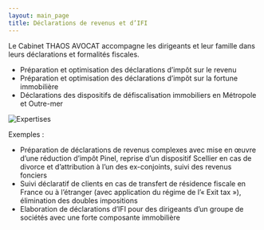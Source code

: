 ```yaml
---
layout: main_page
title: Déclarations de revenus et d’IFI
---
```

<div class="row text-justify">
    <div class="col-md-12 p-5">
        <p>Le Cabinet THAOS AVOCAT accompagne les dirigeants et leur famille dans leurs déclarations et formalités fiscales.</p>
        <ul>
            <li>Préparation et optimisation des déclarations d’impôt sur le revenu</li>
            <li>Préparation et optimisation des déclarations d’impôt sur la fortune immobilière</li>
            <li>Déclarations des dispositifs de défiscalisation immobiliers en Métropole et Outre-mer</li>
        </ul>
    </div>
    <div class="col-md-12 p-0">
        <img src="{{ site.baseurl }}/images/expertises/macau-photo-agency-G_zVWUE9huw-unsplash.jpg" alt="Expertises" class="content-picture">
    </div>
    <div class="col-md-12 p-5 dark">
        <p>Exemples :</p>
        <ul>
            <li>Préparation de déclarations de revenus complexes avec mise en œuvre d’une réduction d’impôt Pinel, reprise d’un dispositif Scellier en cas de divorce et d’attribution à l’un des ex-conjoints, suivi des revenus fonciers</li>
            <li>Suivi déclaratif de clients en cas de transfert de résidence fiscale en France ou à l’étranger (avec application du régime de l’« Exit tax »), élimination des doubles impositions</li>
            <li>Elaboration de déclarations d’IFI pour des dirigeants d’un groupe de sociétés avec une forte composante immobilière</li>
        </ul>
    </div>
</div>